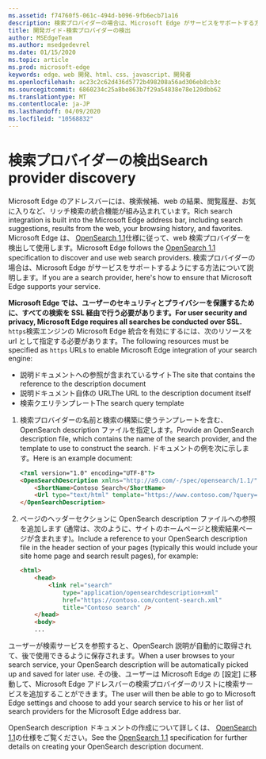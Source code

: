 ```yaml
---
ms.assetid: f74760f5-061c-494d-b096-9fb6ecb71a16
description: 検索プロバイダーの場合は、Microsoft Edge がサービスをサポートする方法に関する説明を参照してください。
title: 開発ガイド-検索プロバイダーの検出
author: MSEdgeTeam
ms.author: msedgedevrel
ms.date: 01/15/2020
ms.topic: article
ms.prod: microsoft-edge
keywords: edge、web 開発、html、css、javascript、開発者
ms.openlocfilehash: ac23c2c62d436d5772b498208a56ad306eb8cb3c
ms.sourcegitcommit: 6860234c25a8be863b7f29a54838e78e120dbb62
ms.translationtype: MT
ms.contentlocale: ja-JP
ms.lasthandoff: 04/09/2020
ms.locfileid: "10568832"
---
```

# <span data-ttu-id="4fc7c-104">検索プロバイダーの検出</span><span class="sxs-lookup"><span data-stu-id="4fc7c-104">Search provider discovery</span></span>


<span data-ttu-id="4fc7c-105">Microsoft Edge のアドレスバーには、検索候補、web の結果、閲覧履歴、お気に入りなど、リッチ検索の統合機能が組み込まれています。</span><span class="sxs-lookup"><span data-stu-id="4fc7c-105">Rich search integration is built into the Microsoft Edge address bar, including search suggestions, results from the web, your browsing history, and favorites.</span></span> <span data-ttu-id="4fc7c-106">Microsoft Edge は、 [OpenSearch 1.1](https://go.microsoft.com/fwlink/p/?LinkID=208582)仕様に従って、web 検索プロバイダーを検出して使用します。</span><span class="sxs-lookup"><span data-stu-id="4fc7c-106">Microsoft Edge follows the [OpenSearch 1.1](https://go.microsoft.com/fwlink/p/?LinkID=208582) specification to discover and use web search providers.</span></span> <span data-ttu-id="4fc7c-107">検索プロバイダーの場合は、Microsoft Edge がサービスをサポートするようにする方法について説明します。</span><span class="sxs-lookup"><span data-stu-id="4fc7c-107">If you are a search provider, here's how to ensure that Microsoft Edge supports your service.</span></span>

**<span data-ttu-id="4fc7c-108">Microsoft Edge では、ユーザーのセキュリティとプライバシーを保護するために、すべての検索を SSL 経由で行う必要があります。</span><span class="sxs-lookup"><span data-stu-id="4fc7c-108">For user security and privacy, Microsoft Edge requires all searches be conducted over SSL.</span></span>** <span data-ttu-id="4fc7c-109">`https`検索エンジンの Microsoft Edge 統合を有効にするには、次のリソースを url として指定する必要があります。</span><span class="sxs-lookup"><span data-stu-id="4fc7c-109">The following resources must be specified as `https` URLs to enable Microsoft Edge integration of your search engine:</span></span>
* <span data-ttu-id="4fc7c-110">説明ドキュメントへの参照が含まれているサイト</span><span class="sxs-lookup"><span data-stu-id="4fc7c-110">The site that contains the reference to the description document</span></span>
* <span data-ttu-id="4fc7c-111">説明ドキュメント自体の URL</span><span class="sxs-lookup"><span data-stu-id="4fc7c-111">The URL to the description document itself</span></span>
* <span data-ttu-id="4fc7c-112">検索クエリテンプレート</span><span class="sxs-lookup"><span data-stu-id="4fc7c-112">The search query template</span></span> 

1.  <span data-ttu-id="4fc7c-113">検索プロバイダーの名前と検索の構築に使うテンプレートを含む、OpenSearch description ファイルを指定します。</span><span class="sxs-lookup"><span data-stu-id="4fc7c-113">Provide an OpenSearch description file, which contains the name of the search provider, and the template to use to construct the search.</span></span> <span data-ttu-id="4fc7c-114">ドキュメントの例を次に示します。</span><span class="sxs-lookup"><span data-stu-id="4fc7c-114">Here is an example document:</span></span>

    ```html
    <?xml version="1.0" encoding="UTF-8"?> 
    <OpenSearchDescription xmlns="http://a9.com/-/spec/opensearch/1.1/">
        <ShortName>Contoso Search</ShortName>
        <Url type="text/html" template="https://www.contoso.com/?query={searchTerms}"/> 
    </OpenSearchDescription>
    ```

2.  <span data-ttu-id="4fc7c-115">ページのヘッダーセクションに OpenSearch description ファイルへの参照を追加します (通常は、次のように、サイトのホームページと検索結果ページが含まれます)。</span><span class="sxs-lookup"><span data-stu-id="4fc7c-115">Include a reference to your OpenSearch description file in the header section of your pages (typically this would include your site home page and search result pages), for example:</span></span>

    ```html
    <html>
        <head>
            <link rel="search" 
                type="application/opensearchdescription+xml"  
                href="https://contoso.com/content-search.xml" 
                title="Contoso search" /> 
        </head> 
        <body> 
        ...
    ```

<span data-ttu-id="4fc7c-116">ユーザーが検索サービスを参照すると、OpenSearch 説明が自動的に取得されて、後で使用できるように保存されます。</span><span class="sxs-lookup"><span data-stu-id="4fc7c-116">When a user browses to your search service, your OpenSearch description will be automatically picked up and saved for later use.</span></span> <span data-ttu-id="4fc7c-117">その後、ユーザーは Microsoft Edge の [設定] に移動して、Microsoft Edge アドレスバーの検索プロバイダーのリストに検索サービスを追加することができます。</span><span class="sxs-lookup"><span data-stu-id="4fc7c-117">The user will then be able to go to Microsoft Edge settings and choose to add your search service to his or her list of search providers for the Microsoft Edge address bar.</span></span>

<span data-ttu-id="4fc7c-118">OpenSearch description ドキュメントの作成について詳しくは、 [OpenSearch 1.1](https://go.microsoft.com/fwlink/p/?LinkID=208582)の仕様をご覧ください。</span><span class="sxs-lookup"><span data-stu-id="4fc7c-118">See the [OpenSearch 1.1](https://go.microsoft.com/fwlink/p/?LinkID=208582) specification for further details on creating your OpenSearch description document.</span></span>
